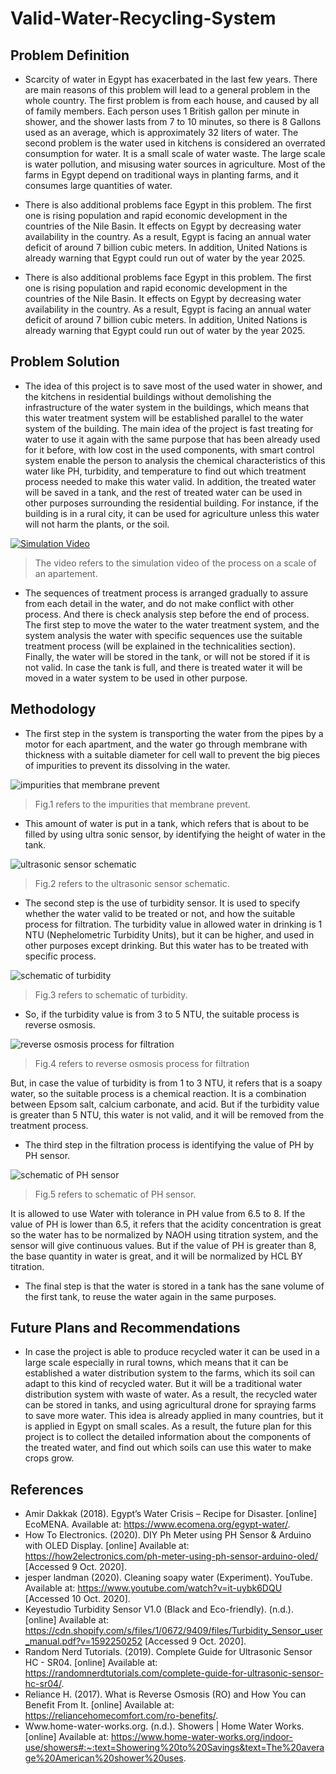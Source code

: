 # Valid-Water-Recycling-System
## Problem Definition
* Scarcity of water in Egypt has exacerbated in the last few years. There are main reasons of this problem will lead to a general problem in the whole country. The first problem is from each house, and caused by all of family members. Each person uses 1 British gallon per minute in shower, and the shower lasts from 7 to 10 minutes, so there is 8 Gallons used as an average, which is approximately 32 liters of water. The second problem is the water used in kitchens is considered an overrated consumption for water. It is a small scale of water waste. The large scale is water pollution, and misusing water sources in agriculture. Most of the farms in Egypt depend on traditional ways in planting farms, and it consumes large quantities of water.

* There is also additional problems face Egypt in this problem. The first one is rising population and rapid economic development in the countries of the Nile Basin. It effects on Egypt by decreasing water availability in the country. As a result, Egypt is facing an annual water deficit of around 7 billion cubic meters. In addition, United Nations is already warning that Egypt could run out of water by the year 2025.

* There is also additional problems face Egypt in this problem. The first one is rising population and rapid economic development in the countries of the Nile Basin. It effects on Egypt by decreasing water availability in the country. As a result, Egypt is facing an annual water deficit of around 7 billion cubic meters. In addition, United Nations is already warning that Egypt could run out of water by the year 2025.

## Problem Solution
* The idea of this project is to save most of the used water in shower, and the kitchens in residential buildings without demolishing the infrastructure of the water system in the buildings, which means that this water treatment system will be established parallel to the water system of the building. The main idea of the project is fast treating for water to use it again with the same purpose that has been already used for it before, with low cost in the used components, with smart control system enable the person to analysis the chemical characteristics of this water like PH, turbidity, and temperature to find out which treatment process needed to make this water valid. In addition, the treated water will be saved in a tank, and the rest of treated water can be used in other purposes surrounding the residential building. For instance, if the building is in a rural city, it can be used for agriculture unless this water will not harm the plants, or the soil.

[![Simulation Video](https://img.youtube.com/vi/Hcgp5Uokcdo/0.jpg)](https://www.youtube.com/watch?v=Hcgp5Uokcdo)

> The video refers to the simulation video of the process on a scale of an apartement.

*	The sequences of treatment process is arranged gradually to assure from each detail in the water, and do not make conflict with other process. And there is check analysis step before the end of process. The first step to move the water to the water treatment system, and the system analysis the water with specific sequences use the suitable treatment process (will be explained in the technicalities section). Finally, the water will be stored in the tank, or will not be stored if it is not valid. In case the tank is full, and there is treated water it will be moved in a water system to be used in other purpose.

## Methodology
* The first step in the system is transporting the water from the pipes by a motor for each apartment, and the water go through membrane with thickness with a suitable diameter for cell wall to prevent the big pieces of impurities to prevent its dissolving in the water. 

![impurities that membrane prevent](/images/logo.png)

> Fig.1 refers to the impurities that membrane prevent.

* This amount of water is put in a tank, which refers that is about to be filled by using ultra sonic sensor, by identifying the height of water in the tank.

![ultrasonic sensor schematic](/images/logo.png)

> Fig.2 refers to the ultrasonic sensor schematic.

* The second step is the use of turbidity sensor. It is used to specify whether the water valid to be treated or not, and how the suitable process for filtration. The turbidity value in allowed water in drinking is 1 NTU (Nephelometric Turbidity Units), but it can be higher, and used in other purposes except drinking. But this water has to be treated with specific process.

![schematic of turbidity](/images/logo.png)

> Fig.3 refers to schematic of turbidity.

* So, if the turbidity value is from 3 to 5 NTU, the suitable process is reverse osmosis.

![reverse osmosis process for filtration](/images/logo.png)

> Fig.4 refers to reverse osmosis process for filtration

 But, in case the value of turbidity is from 1 to 3 NTU, it refers that is a soapy water, so the suitable process is a chemical reaction. It is a combination between Epsom salt, calcium carbonate, and acid. But if the turbidity value is greater than 5 NTU, this water is not valid, and it will be removed from the treatment process.
 
 * The third step in the filtration process is identifying the value of PH by PH sensor.
 
 ![schematic of PH sensor](/images/logo.png)
 
 > Fig.5 refers to schematic of PH sensor.
 
It is allowed to use Water with tolerance in PH value from 6.5 to 8. If the value of PH is lower than 6.5, it refers that the acidity concentration is great so the water has to be normalized by NAOH using titration system, and the sensor will give continuous values. But if the value of PH is greater than 8, the base quantity in water is great, and it will be normalized by HCL BY titration.

* The final step is that the water is stored in a tank has the sane volume of the first tank, to reuse the water again in the same purposes.

## Future Plans and Recommendations
* In case the project is able to produce recycled water it can be used in a large scale especially in rural towns, which means that it can be established a water distribution system to the farms, which its soil can adapt to this kind of recycled water. But it will be a traditional water distribution system with waste of water. As a result, the recycled water can be stored in tanks, and using agricultural drone for spraying farms to save more water. This idea is already applied in many countries, but it is applied in Egypt on small scales. As a result, the future plan for this project is to collect the detailed information about the components of the treated water, and find out which soils can use this water to make crops grow.

## References
* Amir Dakkak (2018). Egypt’s Water Crisis – Recipe for Disaster. [online] EcoMENA. Available at: https://www.ecomena.org/egypt-water/.
* How To Electronics. (2020). DIY Ph Meter using PH Sensor & Arduino with OLED Display. [online] Available at: https://how2electronics.com/ph-meter-using-ph-sensor-arduino-oled/ [Accessed 9 Oct. 2020].
* jesper landman (2020). Cleaning soapy water (Experiment). YouTube. Available at: https://www.youtube.com/watch?v=it-uybk6DQU [Accessed 10 Oct. 2020].
* Keyestudio Turbidity Sensor V1.0 (Black and Eco-friendly). (n.d.). [online] Available at: https://cdn.shopify.com/s/files/1/0672/9409/files/Turbidity_Sensor_user_manual.pdf?v=1592250252 [Accessed 9 Oct. 2020].
* Random Nerd Tutorials. (2019). Complete Guide for Ultrasonic Sensor HC - SR04. [online] Available at: https://randomnerdtutorials.com/complete-guide-for-ultrasonic-sensor-hc-sr04/.
* Reliance H. (2017). What is Reverse Osmosis (RO) and How You can Benefit From It. [online] Available at: https://reliancehomecomfort.com/ro-benefits/.
* Www.home-water-works.org. (n.d.). Showers | Home Water Works. [online] Available at: https://www.home-water-works.org/indoor-use/showers#:~:text=Showering%20to%20Savings&text=The%20average%20American%20shower%20uses.
